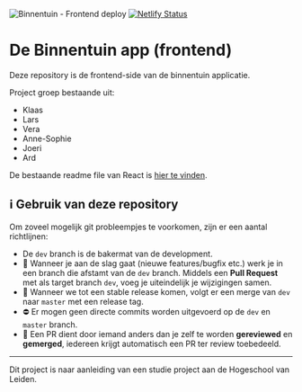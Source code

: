 ![Binnentuin - Frontend deploy](https://github.com/student-techlife/IPMEDT4-binnentuin-frontend/workflows/Binnentuin%20-%20Frontend%20deploy/badge.svg?branch=dev)
[![Netlify Status](https://api.netlify.com/api/v1/badges/6edc5dac-f6ec-4aaf-86f1-8eed4bb01555/deploy-status)](https://app.netlify.com/sites/ipmedt4/deploys)

# De Binnentuin app (frontend)

Deze repository is de frontend-side van de binnentuin applicatie.

Project groep bestaande uit:

- Klaas
- Lars
- Vera
- Anne-Sophie
- Joeri
- Ard

De bestaande readme file van React is [hier te vinden](/extra/README.md).

## ℹ️ Gebruik van deze repository

Om zoveel mogelijk git probleempjes te voorkomen, zijn er een aantal richtlijnen:

- De `dev` branch is de bakermat van de development.
- 🤷 Wanneer je aan de slag gaat (nieuwe features/bugfix etc.) werk je in een branch die afstamt van de `dev` branch. Middels een **Pull Request** met als target branch `dev`, voeg je uiteindelijk je wijzigingen samen.
- 📅 Wanneer we tot een stable release komen, volgt er een merge van `dev` naar `master` met een release tag.
- ⛔ Er mogen geen directe commits worden uitgevoerd op de `dev` en `master` branch.
- 🔎 Een PR dient door iemand anders dan je zelf te worden **gereviewed** en **gemerged**, iedereen krijgt automatisch een PR ter review toebedeeld.

---
Dit project is naar aanleiding van een studie project aan de Hogeschool van Leiden.